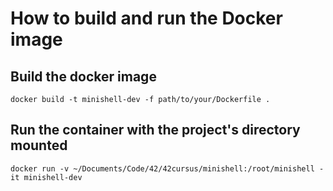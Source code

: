 # How to build and run the Docker image

## Build the docker image

`docker build -t minishell-dev -f path/to/your/Dockerfile .`

## Run the container with the project's directory mounted

`docker run -v ~/Documents/Code/42/42cursus/minishell:/root/minishell -it minishell-dev`




